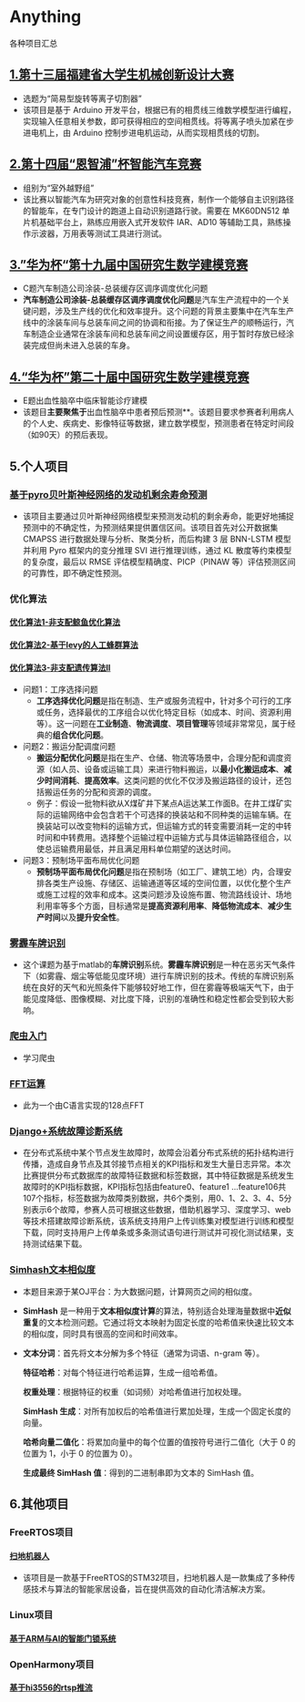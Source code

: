 # Anything
各种项目汇总

## [1.第十三届福建省大学生机械创新设计大赛](./1.第十三届福建省大学生机械创新设计大赛\README.md)

- 选题为“简易型旋转等离子切割器”
- 该项目是基于 Arduino 开发平台，根据已有的相贯线三维数学模型进行编程，实现输入任意相关参数，即可获得相应的空间相贯线。将等离子喷头加紧在步进电机上，由 Arduino 控制步进电机运动，从而实现相贯线的切割。

## [2.第十四届“恩智浦”杯智能汽车竞赛](./2.第十四届“恩智浦”杯智能汽车竞赛\README.md)

- 组别为“室外越野组”
- 该比赛以智能汽车为研究对象的创意性科技竞赛，制作一个能够自主识别路径的智能车，在专门设计的跑道上自动识别道路行驶。需要在 MK60DN512 单片机基础平台上，熟练应用嵌入式开发软件 IAR、AD10 等辅助工具，熟练操作示波器，万用表等测试工具进行测试。

## [3.”华为杯“第十九届中国研究生数学建模竞赛](./3.”华为杯“第十九届中国研究生数学建模竞赛\README.md)

- C题汽车制造公司涂装-总装缓存区调序调度优化问题
- **汽车制造公司涂装-总装缓存区调序调度优化问题**是汽车生产流程中的一个关键问题，涉及生产线的优化和效率提升。这个问题的背景主要集中在汽车生产线中的涂装车间与总装车间之间的协调和衔接。为了保证生产的顺畅运行，汽车制造企业通常在涂装车间和总装车间之间设置缓存区，用于暂时存放已经涂装完成但尚未进入总装的车身。

## [4.“华为杯”第二十届中国研究生数学建模竞赛](./4.“华为杯”第二十届中国研究生数学建模竞赛\README.md)

- E题出血性脑卒中临床智能诊疗建模
- 该题目**主要聚焦于**出血性脑卒中患者预后预测**。该题目要求参赛者利用病人的个人史、疾病史、影像特征等数据，建立数学模型，预测患者在特定时间段（如90天）的预后表现。

## 5.个人项目

### [基于pyro贝叶斯神经网络的发动机剩余寿命预测](./5.个人项目/基于pyro贝叶斯神经网络的发动机剩余寿命预测\README.md)

- 该项目主要通过贝叶斯神经网络模型来预测发动机的剩余寿命，能更好地捕捉预测中的不确定性，为预测结果提供置信区间。该项目首先对公开数据集 CMAPSS 进行数据处理与分析、聚类分析，而后构建 3 层 BNN-LSTM 模型并利用 Pyro 框架内的变分推理 SVI 进行推理训练，通过 KL 散度等约束模型的复杂度，最后以 RMSE 评估模型精确度、PICP（PINAW 等）评估预测区间的可靠性，即不确定性预测。

### 优化算法

#### [优化算法1-非支配鲸鱼优化算法](./5.个人项目/优化算法1-非支配鲸鱼优化算法\README.md)

#### [优化算法2-基于levy的人工蜂群算法](./5.个人项目/优化算法2-基于levy的人工蜂群算法\README.md)

#### [优化算法3-非支配遗传算法Ⅱ](./5.个人项目/优化算法3-非支配遗传算法Ⅱ\README.md)

- 问题1：工序选择问题
  - **工序选择优化问题**是指在制造、生产或服务流程中，针对多个可行的工序或任务，选择最优的工序组合以优化特定目标（如成本、时间、资源利用等）。这一问题在**工业制造**、**物流调度**、**项目管理**等领域非常常见，属于经典的**组合优化问题**。
- 问题2：搬运分配调度问题
  - **搬运分配优化问题**是指在生产、仓储、物流等场景中，合理分配和调度资源（如人员、设备或运输工具）来进行物料搬运，以**最小化搬运成本**、**减少时间消耗**、**提高效率**。这类问题的优化不仅涉及搬运路径的设计，还包括搬运任务的分配和资源的调度。
  - 例子：假设一批物料欲从X煤矿井下某点A运达某工作面B。在井工煤矿实际的运输网络中会包含若干个可选择的换装站和不同种类的运输车辆。在换装站可以改变物料的运输方式，但运输方式的转变需要消耗一定的中转时间和中转费用。选择整个运输过程中运输方式与具体运输路径组合，以使总运输费用最低，并且满足用料单位期望的送达时间。
- 问题3：预制场平面布局优化问题
  - **预制场平面布局优化问题**是指在预制场（如工厂、建筑工地）内，合理安排各类生产设施、存储区、运输通道等区域的空间位置，以优化整个生产或施工过程的效率和成本。这类问题涉及设施布置、物流路线设计、场地利用率等多个方面，目标通常是**提高资源利用率**、**降低物流成本**、**减少生产时间**以及**提升安全性**。

### [雾霾车牌识别](./5.个人项目/雾霾车牌识别\README.md)

- 这个课题为基于matlab的**车牌识别**系统。**雾霾车牌识别**是一种在恶劣天气条件下（如雾霾、烟尘等低能见度环境）进行车牌识别的技术。传统的车牌识别系统在良好的天气和光照条件下能够较好地工作，但在雾霾等极端天气下，由于能见度降低、图像模糊、对比度下降，识别的准确性和稳定性都会受到较大影响。

### [爬虫入门](./5.个人项目/爬虫入门\README.md)

- 学习爬虫

### [FFT运算](./5.个人项目/FFT运算\README.md)

- 此为一个由C语言实现的128点FFT

### [Django+系统故障诊断系统](./5.个人项目/Django+系统故障诊断系统\README.md)

- 在分布式系统中某个节点发生故障时，故障会沿着分布式系统的拓扑结构进行传播，造成自身节点及其邻接节点相关的KPI指标和发生大量日志异常。本次比赛提供分布式数据库的故障特征数据和标签数据，其中特征数据是系统发生故障时的KPI指标数据，KPI指标包括由feature0、feature1 ...feature106共107个指标，标签数据为故障类别数据，共6个类别，用0、1、2、3、4、5分别表示6个故障，参赛人员可根据这些数据，借助机器学习、深度学习、web等技术搭建故障诊断系统，该系统支持用户上传训练集对模型进行训练和模型下载，同时支持用户上传单条或多条测试语句进行测试并可视化测试结果，支持测试结果下载。

### [Simhash文本相似度](./5.个人项目/Simhash文本相似度\README.md)

- 本题目来源于某OJ平台：为大数据问题，计算网页之间的相似度。
- **SimHash** 是一种用于**文本相似度计算**的算法，特别适合处理海量数据中**近似重复**的文本检测问题。它通过将文本映射为固定长度的哈希值来快速比较文本的相似度，同时具有很高的空间和时间效率。

- **文本分词**：首先将文本分解为多个特征（通常为词语、n-gram 等）。

  **特征哈希**：对每个特征进行哈希运算，生成一组哈希值。

  **权重处理**：根据特征的权重（如词频）对哈希值进行加权处理。

  **SimHash 生成**：对所有加权后的哈希值进行累加处理，生成一个固定长度的向量。

  **哈希向量二值化**：将累加向量中的每个位置的值按符号进行二值化（大于 0 的位置为 1，小于 0 的位置为 0）。

  **生成最终 SimHash 值**：得到的二进制串即为文本的 SimHash 值。

## 6.其他项目

### FreeRTOS项目

#### [扫地机器人](./6.其他项目/扫地机器人\README.md)

- 该项目是一款基于FreeRTOS的STM32项目，扫地机器人是一款集成了多种传感技术与算法的智能家居设备，旨在提供高效的自动化清洁解决方案。

### Linux项目

#### [基于ARM与AI的智能门锁系统](./6.其他项目/基于ARM与AI的智能门锁系统\README.md)

### OpenHarmony项目

#### [基于hi3556的rtsp推流](./6.其他项目/基于hi3556的rtsp推流\README.md)
